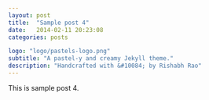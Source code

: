```yaml
---
layout: post
title:  "Sample post 4"
date:   2014-02-11 20:23:08
categories: posts

logo: "logo/pastels-logo.png"
subtitle: "A pastel-y and creamy Jekyll theme."
description: "Handcrafted with &#10084; by Rishabh Rao"
---
```


This is sample post 4.
